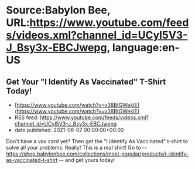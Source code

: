# Source:Babylon Bee, URL:https://www.youtube.com/feeds/videos.xml?channel_id=UCyl5V3-J_Bsy3x-EBCJwepg, language:en-US

## Get Your "I Identify As Vaccinated" T-Shirt Today!
 - [https://www.youtube.com/watch?v=v38BtGWeklE](https://www.youtube.com/watch?v=v38BtGWeklE)
 - RSS feed: https://www.youtube.com/feeds/videos.xml?channel_id=UCyl5V3-J_Bsy3x-EBCJwepg
 - date published: 2021-06-07 00:00:00+00:00

Don't have a vax card yet? Then get the "I Identify As Vaccinated" t-shirt to solve all your problems. Really! This is a real shirt! Go to -- https://shop.babylonbee.com/collections/most-popular/products/i-identify-as-vaccinated-t-shirt -- and get yours today!

